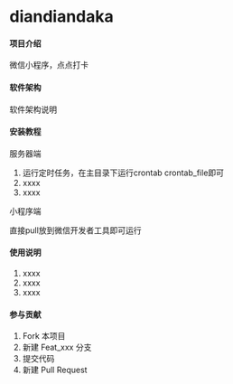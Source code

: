 # diandiandaka

#### 项目介绍
微信小程序，点点打卡

#### 软件架构
软件架构说明


#### 安装教程

服务器端

1. 运行定时任务，在主目录下运行crontab crontab_file即可
2. xxxx
3. xxxx

小程序端

直接pull放到微信开发者工具即可运行

#### 使用说明

1. xxxx
2. xxxx
3. xxxx

#### 参与贡献

1. Fork 本项目
2. 新建 Feat_xxx 分支
3. 提交代码
4. 新建 Pull Request